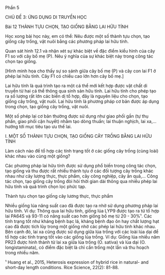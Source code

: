 Phần 5

CHỦ ĐỀ 3: ỨNG DỤNG DI TRUYỀN HỌC

Bài 12 THÀNH TỰU CHỌN, TẠO GIỐNG BẰNG LAI HỮU TÍNH

Học xong bài học này, em có thể:
Nêu được một số thành tựu chọn, tạo giống cây trồng, vật nuôi bằng các phương pháp lai hữu tính.

Quan sát hình 12.1 và nhận xét sự khác biệt về đặc điểm kiểu hình của cây F1 so với cây bố mẹ (P). Nêu ý nghĩa của sự khác biệt này trong công tác chọn tạo giống.

[Hình minh họa cho thấy sự so sánh giữa cây bố mẹ (P) và cây con lai F1 ở phép lai hữu tính. Cây F1 có chiều cao lớn hơn cây bố mẹ.]

Lai hữu tính là quá trình tạo ra một cá thể mới kết hợp được vật chất di truyền từ hai cá thể thông qua sinh sản hữu tính. Lai hữu tính cho phép tạo ra số lượng rất lớn các biến dị tổ hợp, đây là nguyên liệu cho chọn, tạo giống cây trồng, vật nuôi. Lai hữu tính là phương pháp cơ bản được áp dụng trong chọn, tạo giống cây trồng, vật nuôi.

Một số phép lai cơ bản thường được sử dụng như giao phối gần (tự thụ phấn, giao phối cận huyết) nhằm tạo dòng thuần; lai thuận nghịch, lai xa,... hướng tới mục tiêu tạo ưu thế lai.

I. MỘT SỐ THÀNH TỰU CHỌN, TẠO GIỐNG CÂY TRỒNG BẰNG LAI HỮU TÍNH

Làm cách nào để tổ hợp các tính trạng tốt ở các giống cây trồng (cùng loài) khác nhau vào cùng một giống?

Các phương pháp lai hữu tính được sử dụng phổ biến trong công tác chọn, tạo giống và thu được rất nhiều thành tựu ở các đối tượng cây trồng khác nhau như cây lương thực, thực phẩm, cây công nghiệp, cây ăn quả,... Công tác chọn, tạo giống cây trồng đòi hỏi thời gian dài thông qua nhiều phép lai hữu tính và quá trình chọn lọc phức tạp.

Thành tựu chọn tạo giống cây lương thực, thực phẩm

Nhiều giống lúa năng suất cao đã được tạo ra nhờ sử dụng phương pháp lai hữu tính. Ví dụ: Thông qua lai hữu tính, giống lúa LYP9 được tạo ra từ tổ hợp lai PA64S và 93-11 có năng suất cao hơn giống bố mẹ từ 20 - 30%¹. Các tính trạng tốt như kháng bệnh bạc lá, kháng bệnh đạo ôn hay chất lượng hạt cao đã được tích lũy trong một giống nhờ các phép lai hữu tính khác nhau. Bên cạnh đó, lai xa cũng được sử dụng giữa lúa trồng với các loài lúa dại để tổ hợp các tính trạng tốt vào các giống lúa trồng. Ví dụ: Giống lúa nhiều năm PR23 được hình thành từ lai xa giữa lúa trồng (O. sativa) và lúa dại (O. longistaminata), có điểm đặc biệt là chỉ cần trồng một lần và thu hoạch trong nhiều năm.

¹ Huang et al., 2015, Heterosis expression of hybrid rice in natural- and short-day length conditions. Rice Science, 22(2): 81-88.